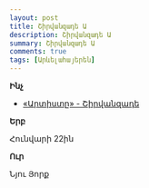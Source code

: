 ```yaml
---
layout: post
title: Շիրվանզադե Ա
description: Շիրվանզադե Ա
summary: Շիրվանզադե Ա
comments: true
tags: [Արևելահայերեն]
---
```


**Ինչ**

- [«Արտիստը» - Շիրվանզադե](/assets/files/Շիրվանզադե/Արտիստը.pdf)

**Երբ**

Հունվարի 22ին

**Ուր**

Նյու Յորք
